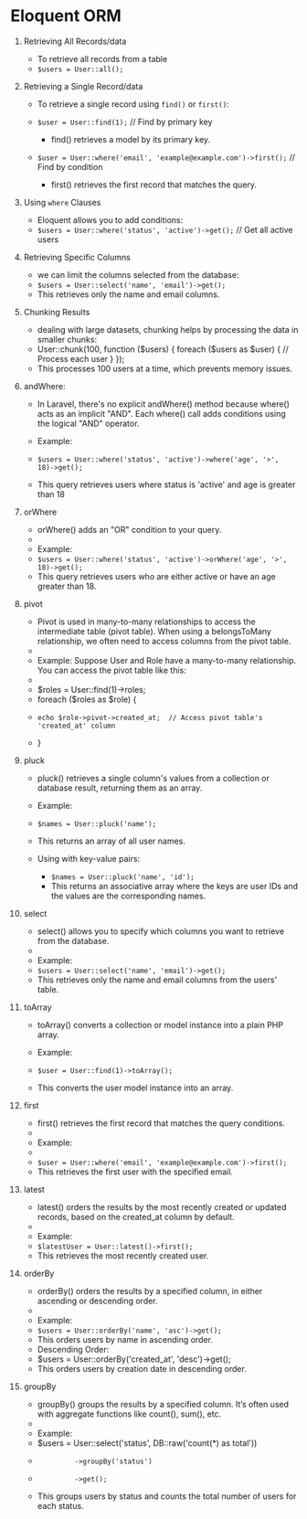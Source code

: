 # Eloquent ORM

1. Retrieving All Records/data
    - To retrieve all records from a table
    - `$users = User::all();`

2. Retrieving a Single Record/data
    - To retrieve a single record using `find()` or `first()`:

    - `$user = User::find(1);`  // Find by primary key
        - find() retrieves a model by its primary key.
    
    - `$user = User::where('email', 'example@example.com')->first();`  // Find by condition
        - first() retrieves the first record that matches the query.

3. Using `where` Clauses
    - Eloquent allows you to add conditions:
    -  `$users = User::where('status', 'active')->get();`  // Get all active users

4. Retrieving Specific Columns
    - we can limit the columns selected from the database:
    - `$users = User::select('name', 'email')->get();`
    - This retrieves only the name and email columns.

5. Chunking Results
    - dealing with large datasets, chunking helps by processing the data in smaller chunks:
    -  User::chunk(100, function ($users) {
            foreach ($users as $user) {
                // Process each user
            }
        });
    - This processes 100 users at a time, which prevents memory issues.

7. andWhere:
    - In Laravel, there's no explicit andWhere() method because where() acts as an implicit "AND". Each where() call adds conditions using the logical "AND" operator.

    - Example:
    - `$users = User::where('status', 'active')->where('age', '>', 18)->get();`
    - This query retrieves users where status is 'active' and age is greater than 18

8. orWhere
    - orWhere() adds an "OR" condition to your query.
    - 
    - Example:
    - `$users = User::where('status', 'active')->orWhere('age', '>', 18)->get();`
    - This query retrieves users who are either active or have an age greater than 18.

9. pivot
    - Pivot is used in many-to-many relationships to access the intermediate table (pivot table). When using a belongsToMany relationship, we often need to access columns from the pivot table.
    - 
    - Example: Suppose User and Role have a many-to-many relationship. You can access the pivot table like this:
    - 
    - $roles = User::find(1)->roles;
    - foreach ($roles as $role) {
    -     echo $role->pivot->created_at;  // Access pivot table's 'created_at' column
    - }

10. pluck
    - pluck() retrieves a single column's values from a collection or database result, returning them as an array.
    
    - Example:
    - `$names = User::pluck('name');`
    - This returns an array of all user names.
    - Using with key-value pairs:
        - `$names = User::pluck('name', 'id');`
        - This returns an associative array where the keys are user IDs and the values are the corresponding names.
        
11. select
    - select() allows you to specify which columns you want to retrieve from the database.
    - 
    - Example:
    - `$users = User::select('name', 'email')->get();`
    - This retrieves only the name and email columns from the users' table.

12. toArray
    - toArray() converts a collection or model instance into a plain PHP array.
    
    - Example:
    - `$user = User::find(1)->toArray();`
    - This converts the user model instance into an array.

13. first
    - first() retrieves the first record that matches the query conditions.
    - 
    - Example:
    - 
    - `$user = User::where('email', 'example@example.com')->first();`
    - This retrieves the first user with the specified email.

14. latest
    - latest() orders the results by the most recently created or updated records, based on the created_at column by default.
    - 
    - Example:
    - `$latestUser = User::latest()->first();`
    - This retrieves the most recently created user.

15. orderBy
    - orderBy() orders the results by a specified column, in either ascending or descending order.
    - 
    - Example:
    - `$users = User::orderBy('name', 'asc')->get();`
    - This orders users by name in ascending order.
    - Descending Order:
    - $users = User::orderBy('created_at', 'desc')->get();
    - This orders users by creation date in descending order.

16. groupBy
    - groupBy() groups the results by a specified column. It’s often used with aggregate functions like count(), sum(), etc.
    - 
    - Example:
    - $users = User::select('status', DB::raw('count(*) as total'))
    -              ->groupBy('status')
    -              ->get();
    - This groups users by status and counts the total number of users for each status.